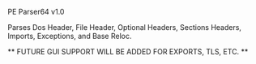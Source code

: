 PE Parser64 v1.0

Parses Dos Header, File Header, Optional Headers, Sections Headers, Imports, Exceptions, and Base Reloc.

** FUTURE GUI SUPPORT WILL BE ADDED FOR EXPORTS, TLS, ETC. **
